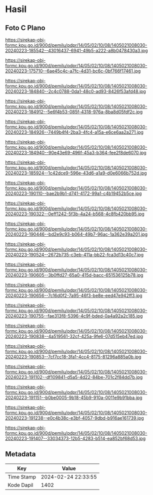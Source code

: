 # Hasil

## Foto C Plano

https://sirekap-obj-formc.kpu.go.id/900d/pemilu/pdpr/14/05/02/10/08/1405021008030-20240223-185542--43016437-6941-49b5-a222-a8b0478430a3.jpg

https://sirekap-obj-formc.kpu.go.id/900d/pemilu/pdpr/14/05/02/10/08/1405021008030-20240223-175710--6ae45c4c-a7fc-4d31-bc6c-0bf766f17461.jpg

https://sirekap-obj-formc.kpu.go.id/900d/pemilu/pdpr/14/05/02/10/08/1405021008030-20240223-184840--2c4c0788-0da1-48c0-ad93-8426f53afd48.jpg

https://sirekap-obj-formc.kpu.go.id/900d/pemilu/pdpr/14/05/02/10/08/1405021008030-20240223-184912--5e6f4b53-085f-4318-976a-8ba8d05fdf2c.jpg

https://sirekap-obj-formc.kpu.go.id/900d/pemilu/pdpr/14/05/02/10/08/1405021008030-20240223-184926--7449b4f4-2ba3-4fc4-a15a-e6ce6aa2a271.jpg

https://sirekap-obj-formc.kpu.go.id/900d/pemilu/pdpr/14/05/02/10/08/1405021008030-20240223-184940--90e43e69-496f-45a3-b364-fee2f8de6070.jpg

https://sirekap-obj-formc.kpu.go.id/900d/pemilu/pdpr/14/05/02/10/08/1405021008030-20240223-185924--1c42dce9-596e-43d6-a1a9-d0e6066b752d.jpg

https://sirekap-obj-formc.kpu.go.id/900d/pemilu/pdpr/14/05/02/10/08/1405021008030-20240223-190110--bae2b9b1-d741-4172-99a1-c4b19452b5ce.jpg

https://sirekap-obj-formc.kpu.go.id/900d/pemilu/pdpr/14/05/02/10/08/1405021008030-20240223-190322--0eff1242-5f3b-4a24-b568-4c8fb420bb95.jpg

https://sirekap-obj-formc.kpu.go.id/900d/pemilu/pdpr/14/05/02/10/08/1405021008030-20240223-190446--bd2e9c93-b064-49b7-96ac-1a362e39a201.jpg

https://sirekap-obj-formc.kpu.go.id/900d/pemilu/pdpr/14/05/02/10/08/1405021008030-20240223-190524--2672b735-c3eb-411a-bb22-fca3d13c40c7.jpg

https://sirekap-obj-formc.kpu.go.id/900d/pemilu/pdpr/14/05/02/10/08/1405021008030-20240223-190605--3b0ffd27-65a0-415d-bacc-651536125b78.jpg

https://sirekap-obj-formc.kpu.go.id/900d/pemilu/pdpr/14/05/02/10/08/1405021008030-20240223-190656--7c16d0f2-7a95-46f3-be8e-eed47e942ff3.jpg

https://sirekap-obj-formc.kpu.go.id/900d/pemilu/pdpr/14/05/02/10/08/1405021008030-20240223-190755--fae313f8-5396-4c9f-bded-0a4a92a2c185.jpg

https://sirekap-obj-formc.kpu.go.id/900d/pemilu/pdpr/14/05/02/10/08/1405021008030-20240223-190838--4a519561-32cf-425a-9fe6-07d515eb47ed.jpg

https://sirekap-obj-formc.kpu.go.id/900d/pemilu/pdpr/14/05/02/10/08/1405021008030-20240223-190853--7cf7cc18-3fa1-4cc4-8175-81296a885a0b.jpg

https://sirekap-obj-formc.kpu.go.id/900d/pemilu/pdpr/14/05/02/10/08/1405021008030-20240223-191102--df109841-d5a5-4d22-84be-701c2f84dd7b.jpg

https://sirekap-obj-formc.kpu.go.id/900d/pemilu/pdpr/14/05/02/10/08/1405021008030-20240223-191151--b0be0005-9b18-45b9-910a-0011e9b91bba.jpg

https://sirekap-obj-formc.kpu.go.id/900d/pemilu/pdpr/14/05/02/10/08/1405021008030-20240223-191238--e0c4b38c-e3bf-4057-9dbd-b916ae161739.jpg

https://sirekap-obj-formc.kpu.go.id/900d/pemilu/pdpr/14/05/02/10/08/1405021008030-20240223-191407--33034373-12b5-4283-b514-ea852bf68d53.jpg


## Metadata

| Key        | Value               |
| ---------- | ------------------- |
| Time Stamp | 2024-02-24 22:33:55 |
| Kode Dapil | 1402                |



